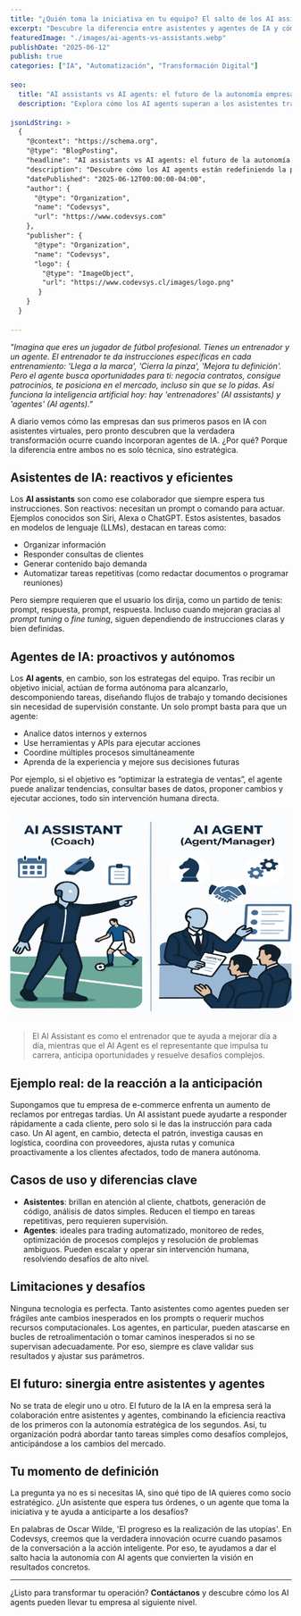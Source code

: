 ```yaml
---
title: "¿Quién toma la iniciativa en tu equipo? El salto de los AI assistants a los AI agents"
excerpt: "Descubre la diferencia entre asistentes y agentes de IA y cómo esta evolución transforma la productividad, la autonomía y la estrategia de tu empresa en la era digital."
featuredImage: "./images/ai-agents-vs-assistants.webp"
publishDate: "2025-06-12"
publish: true
categories: ["IA", "Automatización", "Transformación Digital"]

seo:
  title: "AI assistants vs AI agents: el futuro de la autonomía empresarial"
  description: "Explora cómo los AI agents superan a los asistentes tradicionales, permitiendo a las empresas anticiparse, automatizar procesos complejos y escalar su productividad con inteligencia artificial avanzada."

jsonLdString: >
  {
    "@context": "https://schema.org",
    "@type": "BlogPosting",
    "headline": "AI assistants vs AI agents: el futuro de la autonomía empresarial",
    "description": "Descubre cómo los AI agents están redefiniendo la productividad y la autonomía en las empresas, superando las limitaciones de los asistentes tradicionales. Aprende a identificar cuándo y cómo dar el salto hacia la inteligencia artificial proactiva y estratégica.",
    "datePublished": "2025-06-12T00:00:00-04:00",
    "author": {
      "@type": "Organization",
      "name": "Codevsys",
      "url": "https://www.codevsys.com"
    },
    "publisher": {
      "@type": "Organization",
      "name": "Codevsys",
      "logo": {
        "@type": "ImageObject",
        "url": "https://www.codevsys.cl/images/logo.png"
       }
    }
  }

---
```

*"Imagina que eres un jugador de fútbol profesional. Tienes un entrenador y un agente. El entrenador te da instrucciones específicas en cada entrenamiento: 'Llega a la marca', 'Cierra la pinza', 'Mejora tu definición'. Pero el agente busca oportunidades para ti: negocia contratos, consigue patrocinios, te posiciona en el mercado, incluso sin que se lo pidas. Así funciona la inteligencia artificial hoy: hay 'entrenadores' (AI assistants) y 'agentes' (AI agents)."*

A diario vemos cómo las empresas dan sus primeros pasos en IA con asistentes virtuales, pero pronto descubren que la verdadera transformación ocurre cuando incorporan agentes de IA. ¿Por qué? Porque la diferencia entre ambos no es solo técnica, sino estratégica.

## Asistentes de IA: reactivos y eficientes

Los **AI assistants** son como ese colaborador que siempre espera tus instrucciones. Son reactivos: necesitan un prompt o comando para actuar. Ejemplos conocidos son Siri, Alexa o ChatGPT. Estos asistentes, basados en modelos de lenguaje (LLMs), destacan en tareas como:

- Organizar información
- Responder consultas de clientes
- Generar contenido bajo demanda
- Automatizar tareas repetitivas (como redactar documentos o programar reuniones)

Pero siempre requieren que el usuario los dirija, como un partido de tenis: prompt, respuesta, prompt, respuesta. Incluso cuando mejoran gracias al *prompt tuning* o *fine tuning*, siguen dependiendo de instrucciones claras y bien definidas.

## Agentes de IA: proactivos y autónomos

Los **AI agents**, en cambio, son los estrategas del equipo. Tras recibir un objetivo inicial, actúan de forma autónoma para alcanzarlo, descomponiendo tareas, diseñando flujos de trabajo y tomando decisiones sin necesidad de supervisión constante. Un solo prompt basta para que un agente:

- Analice datos internos y externos
- Use herramientas y APIs para ejecutar acciones
- Coordine múltiples procesos simultáneamente
- Aprenda de la experiencia y mejore sus decisiones futuras

Por ejemplo, si el objetivo es “optimizar la estrategia de ventas”, el agente puede analizar tendencias, consultar bases de datos, proponer cambios y ejecutar acciones, todo sin intervención humana directa.

![Comparativa visual AI Assistant vs AI Agent - fútbol](./images/compara-AI-Assistant-vs-AI-Agent.webp)

> El AI Assistant es como el entrenador que te ayuda a mejorar día a día, mientras que el AI Agent es el representante que impulsa tu carrera, anticipa oportunidades y resuelve desafíos complejos.

## Ejemplo real: de la reacción a la anticipación

Supongamos que tu empresa de e-commerce enfrenta un aumento de reclamos por entregas tardías. Un AI assistant puede ayudarte a responder rápidamente a cada cliente, pero solo si le das la instrucción para cada caso. Un AI agent, en cambio, detecta el patrón, investiga causas en logística, coordina con proveedores, ajusta rutas y comunica proactivamente a los clientes afectados, todo de manera autónoma.

## Casos de uso y diferencias clave

- **Asistentes**: brillan en atención al cliente, chatbots, generación de código, análisis de datos simples. Reducen el tiempo en tareas repetitivas, pero requieren supervisión.
- **Agentes**: ideales para trading automatizado, monitoreo de redes, optimización de procesos complejos y resolución de problemas ambiguos. Pueden escalar y operar sin intervención humana, resolviendo desafíos de alto nivel.

## Limitaciones y desafíos

Ninguna tecnología es perfecta. Tanto asistentes como agentes pueden ser frágiles ante cambios inesperados en los prompts o requerir muchos recursos computacionales. Los agentes, en particular, pueden atascarse en bucles de retroalimentación o tomar caminos inesperados si no se supervisan adecuadamente. Por eso, siempre es clave validar sus resultados y ajustar sus parámetros.

## El futuro: sinergia entre asistentes y agentes

No se trata de elegir uno u otro. El futuro de la IA en la empresa será la colaboración entre asistentes y agentes, combinando la eficiencia reactiva de los primeros con la autonomía estratégica de los segundos. Así, tu organización podrá abordar tanto tareas simples como desafíos complejos, anticipándose a los cambios del mercado.

## Tu momento de definición

La pregunta ya no es si necesitas IA, sino qué tipo de IA quieres como socio estratégico. ¿Un asistente que espera tus órdenes, o un agente que toma la iniciativa y te ayuda a anticiparte a los desafíos?

En palabras de Oscar Wilde, 'El progreso es la realización de las utopías'. En Codevsys, creemos que la verdadera innovación ocurre cuando pasamos de la conversación a la acción inteligente. Por eso, te ayudamos a dar el salto hacia la autonomía con AI agents que convierten la visión en resultados concretos.

---

¿Listo para transformar tu operación?
**Contáctanos** y descubre cómo los AI agents pueden llevar tu empresa al siguiente nivel.